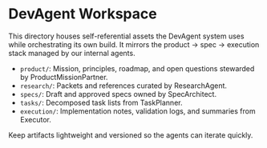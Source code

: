 # DevAgent Workspace

This directory houses self-referential assets the DevAgent system uses while orchestrating its own build. It mirrors the product → spec → execution stack managed by our internal agents.

- `product/`: Mission, principles, roadmap, and open questions stewarded by ProductMissionPartner.
- `research/`: Packets and references curated by ResearchAgent.
- `specs/`: Draft and approved specs owned by SpecArchitect.
- `tasks/`: Decomposed task lists from TaskPlanner.
- `execution/`: Implementation notes, validation logs, and summaries from Executor.

Keep artifacts lightweight and versioned so the agents can iterate quickly.
